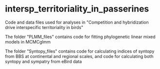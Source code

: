 # intersp_territoriality_in_passerines
Code and data files used for analyses in "Competition and hybridization drive interspecific territoriality in birds"

The folder "PLMM_files" contains code for fitting phylogenetic linear mixed models in MCMCglmm

The folder "Syntopy_files" contains code for calculating indices of syntopy from BBS at continental and regional scales, and code for calculating both syntopy and sympatry from eBird data